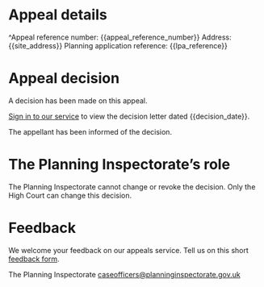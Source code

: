 # Appeal details

^Appeal reference number: {{appeal_reference_number}}
Address: {{site_address}}
Planning application reference: {{lpa_reference}}

# Appeal decision

A decision has been made on this appeal.

[Sign in to our service](https://appeals-service-test.planninginspectorate.gov.uk/manage-appeals/{{appeal_reference_number}}) to view the decision letter dated {{decision_date}}.

The appellant has been informed of the decision.

# The Planning Inspectorate’s role

The Planning Inspectorate cannot change or revoke the decision. Only the High Court can change this decision.

# Feedback

We welcome your feedback on our appeals service. Tell us on this short [feedback form](https://forms.office.com/pages/responsepage.aspx?id=mN94WIhvq0iTIpmM5VcIjfMZj__F6D9LmMUUyoUrZDZUOERYMEFBN0NCOFdNU1BGWEhHUFQxWVhUUy4u).

The Planning Inspectorate
caseofficers@planninginspectorate.gov.uk
